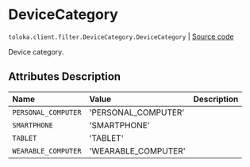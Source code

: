 # DeviceCategory
`toloka.client.filter.DeviceCategory.DeviceCategory` | [Source code](https://github.com/Toloka/toloka-kit/blob/v0.1.25/src/client/filter.py#L430)

Device сategory.

## Attributes Description

| Name | Value | Description |
| :------| :-----------| :----------| 
`PERSONAL_COMPUTER`|'PERSONAL_COMPUTER'|<p></p>
`SMARTPHONE`|'SMARTPHONE'|<p></p>
`TABLET`|'TABLET'|<p></p>
`WEARABLE_COMPUTER`|'WEARABLE_COMPUTER'|<p></p>
